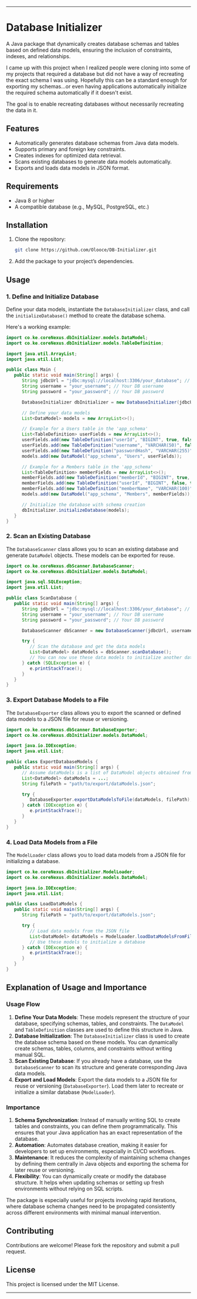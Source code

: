 
---

# Database Initializer

A Java package that dynamically creates database schemas and tables based on defined data models, ensuring the inclusion
of constraints, indexes, and relationships.

I came up with this project when I realized people were cloning into some of my projects that required a database but 
did not have a way of recreating the exact schema I was using. Hopefully this can be a standard enough for exporting my 
schemas...or even having applications automatically initialize the required schema automatically if it doesn't exist.

The goal is to enable recreating databases without necessarily recreating the data in it.

## Features

- Automatically generates database schemas from Java data models.
- Supports primary and foreign key constraints.
- Creates indexes for optimized data retrieval.
- Scans existing databases to generate data models automatically.
- Exports and loads data models in JSON format.

## Requirements

- Java 8 or higher
- A compatible database (e.g., MySQL, PostgreSQL, etc.)

## Installation

1. Clone the repository:
   ```bash
   git clone https://github.com/Olooce/DB-Initializer.git
   ```
2. Add the package to your project’s dependencies.

## Usage

### 1. Define and Initialize Database

Define your data models, instantiate the `DatabaseInitializer` class, and call the `initializeDatabase()` method to create the database schema.

Here's a working example:

```java
import co.ke.coreNexus.dbInitializer.models.DataModel;
import co.ke.coreNexus.dbInitializer.models.TableDefinition;

import java.util.ArrayList;
import java.util.List;

public class Main {
   public static void main(String[] args) {
      String jdbcUrl = "jdbc:mysql://localhost:3306/your_database"; // Change this to your DB URL
      String username = "your_username"; // Your DB username
      String password = "your_password"; // Your DB password

      DatabaseInitializer dbInitializer = new DatabaseInitializer(jdbcUrl, username, password);

      // Define your data models 
      List<DataModel> models = new ArrayList<>();

      // Example for a Users table in the 'app_schema'
      List<TableDefinition> userFields = new ArrayList<>();
      userFields.add(new TableDefinition("userId", "BIGINT", true, false, null, null, false));
      userFields.add(new TableDefinition("username", "VARCHAR(50)", false, false, null, null, false));
      userFields.add(new TableDefinition("passwordHash", "VARCHAR(255)", false, false, null, null, false));
      models.add(new DataModel("app_schema", "Users", userFields));

      // Example for a Members table in the 'app_schema'
      List<TableDefinition> memberFields = new ArrayList<>();
      memberFields.add(new TableDefinition("memberId", "BIGINT", true, false, null, null, false));
      memberFields.add(new TableDefinition("userId", "BIGINT", false, true, "Users", "userId", false));
      memberFields.add(new TableDefinition("memberName", "VARCHAR(100)", false, false, null, null, false));
      models.add(new DataModel("app_schema", "Members", memberFields));

      // Initialize the database with schema creation
      dbInitializer.initializeDatabase(models);
   }
}
```

### 2. Scan an Existing Database

The `DatabaseScanner` class allows you to scan an existing database and generate `DataModel` objects. These models can be exported for reuse.

```java
import co.ke.coreNexus.dbScanner.DatabaseScanner;
import co.ke.coreNexus.dbInitializer.models.DataModel;

import java.sql.SQLException;
import java.util.List;

public class ScanDatabase {
   public static void main(String[] args) {
      String jdbcUrl = "jdbc:mysql://localhost:3306/your_database"; // Change this to your DB URL
      String username = "your_username"; // Your DB username
      String password = "your_password"; // Your DB password

      DatabaseScanner dbScanner = new DatabaseScanner(jdbcUrl, username, password);

      try {
         // Scan the database and get the data models
         List<DataModel> dataModels = dbScanner.scanDatabase();
         // You can now use these data models to initialize another database or export them
      } catch (SQLException e) {
         e.printStackTrace();
      }
   }
}
```

### 3. Export Database Models to a File

The `DatabaseExporter` class allows you to export the scanned or defined data models to a JSON file for reuse or versioning.

```java
import co.ke.coreNexus.dbScanner.DatabaseExporter;
import co.ke.coreNexus.dbInitializer.models.DataModel;

import java.io.IOException;
import java.util.List;

public class ExportDatabaseModels {
   public static void main(String[] args) {
      // Assume dataModels is a list of DataModel objects obtained from the scanner or defined manually
      List<DataModel> dataModels = ...; 
      String filePath = "path/to/export/dataModels.json";

      try {
         DatabaseExporter.exportDataModelsToFile(dataModels, filePath);
      } catch (IOException e) {
         e.printStackTrace();
      }
   }
}
```

### 4. Load Data Models from a File

The `ModelLoader` class allows you to load data models from a JSON file for initializing a database.

```java
import co.ke.coreNexus.dbInitializer.ModelLoader;
import co.ke.coreNexus.dbInitializer.models.DataModel;

import java.io.IOException;
import java.util.List;

public class LoadDataModels {
   public static void main(String[] args) {
      String filePath = "path/to/export/dataModels.json";

      try {
         // Load data models from the JSON file
         List<DataModel> dataModels = ModelLoader.loadDataModelsFromFile(filePath);
         // Use these models to initialize a database
      } catch (IOException e) {
         e.printStackTrace();
      }
   }
}
```

## Explanation of Usage and Importance

### Usage Flow

1. **Define Your Data Models**: These models represent the structure of your database, specifying schemas, tables, and constraints. The `DataModel` and `TableDefinition` classes are used to define this structure in Java.
2. **Database Initialization**: The `DatabaseInitializer` class is used to create the database schema based on these models. You can dynamically create schemas, tables, columns, and constraints without writing manual SQL.
3. **Scan Existing Database**: If you already have a database, use the `DatabaseScanner` to scan its structure and generate corresponding Java data models.
4. **Export and Load Models**: Export the data models to a JSON file for reuse or versioning (`DatabaseExporter`). Load them later to recreate or initialize a similar database (`ModelLoader`).

### Importance

1. **Schema Synchronization**: Instead of manually writing SQL to create tables and constraints, you can define them programmatically. This ensures that your Java application has an exact representation of the database.
2. **Automation**: Automates database creation, making it easier for developers to set up environments, especially in CI/CD workflows.
3. **Maintenance**: It reduces the complexity of maintaining schema changes by defining them centrally in Java objects and exporting the schema for later reuse or versioning.
4. **Flexibility**: You can dynamically create or modify the database structure. It helps when updating schemas or setting up fresh environments without relying on SQL scripts.

The package is especially useful for projects involving rapid iterations, where database schema changes need to be propagated consistently across different environments with minimal manual intervention.

## Contributing

Contributions are welcome! Please fork the repository and submit a pull request.

## License

This project is licensed under the MIT License.

--- 
